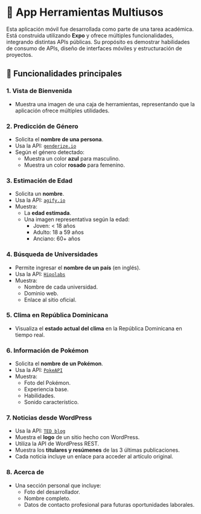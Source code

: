 # 📱 App Herramientas Multiusos

Esta aplicación móvil fue desarrollada como parte de una tarea académica. Está construida utilizando **Expo** y ofrece múltiples funcionalidades, integrando distintas APIs públicas. Su propósito es demostrar habilidades de consumo de APIs, diseño de interfaces móviles y estructuración de proyectos.

## 🔧 Funcionalidades principales

### 1. Vista de Bienvenida

- Muestra una imagen de una caja de herramientas, representando que la aplicación ofrece múltiples utilidades.

### 2. Predicción de Género

- Solicita el **nombre de una persona**.
- Usa la API: [`genderize.io`](https://api.genderize.io/?name=irma)
- Según el género detectado:
  - Muestra un color **azul** para masculino.
  - Muestra un color **rosado** para femenino.

### 3. Estimación de Edad

- Solicita un **nombre**.
- Usa la API: [`agify.io`](https://api.agify.io/?name=meelad)
- Muestra:
  - La **edad estimada**.
  - Una imagen representativa según la edad:
    - Joven: < 18 años
    - Adulto: 18 a 59 años
    - Anciano: 60+ años

### 4. Búsqueda de Universidades

- Permite ingresar el **nombre de un país** (en inglés).
- Usa la API: [`Hipolabs`](http://universities.hipolabs.com/search?country=Dominican+Republic)
- Muestra:
  - Nombre de cada universidad.
  - Dominio web.
  - Enlace al sitio oficial.

### 5. Clima en República Dominicana

- Visualiza el **estado actual del clima** en la República Dominicana en tiempo real.

### 6. Información de Pokémon

- Solicita el **nombre de un Pokémon**.
- Usa la API: [`PokeAPI`](https://pokeapi.co/api/v2/pokemon/pikachu)
- Muestra:
  - Foto del Pokémon.
  - Experiencia base.
  - Habilidades.
  - Sonido característico.

### 7. Noticias desde WordPress

- Usa la API: [`TED blog`](https://blog.ted.com/wp-json/wp/v2/posts)
- Muestra el **logo** de un sitio hecho con WordPress.
- Utiliza la API de WordPress REST.
- Muestra los **titulares y resúmenes** de las 3 últimas publicaciones.
- Cada noticia incluye un enlace para acceder al artículo original.

### 8. Acerca de

- Una sección personal que incluye:
  - Foto del desarrollador.
  - Nombre completo.
  - Datos de contacto profesional para futuras oportunidades laborales.
